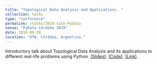 ```yaml
---
title: "Topological Data Analysis and Applications. "
collection: talks
type: "Conference"
permalink: /talks/2019-talk-PyData
venue: "PyData Córdoba 2019"
date: 2019-09-28
location: "UTN. Córdoba, Argentina."
---
```


Introductory talk about Topological Data Analysis and its applications to different real-life problems using Python.
[(Slides)](https://github.com/ximenafernandez/PyData2019TDA/blob/master/PyData2019.pdf).
[(Code)](https://github.com/ximenafernandez/PyData2019TDA).
[(Link)](https://pydata.org/cordoba2019/).


